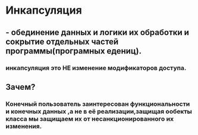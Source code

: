 # Инкапсуляция
## - обединение данных и логики их обработки и сокрытие отдельных частей программы(програмных едениц).
### инкапсуляция это НЕ изменение модификаторов доступа.
## Зачем?
### Конечный пользователь заинтересован функциональности и конечных данных ,а не в её реализации,защищая ообекты класса мы защищаем их от несанкционированного их изменения.